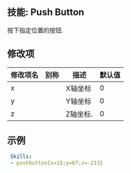 技能: Push Button
--------------------------

按下指定位置的按钮.

修改项
----------

| 修改项名 | 别称    | 描述                                                                                                    | 默认值 |
|-----------|------------|----------------------------------------------------------------------------------------------------------------|---------------|
| x         |  | X轴坐标           | 0             |
| y         |  | Y轴坐标           | 0             |
| z         |  | Z轴坐标.           | 0             |

示例
--------

```yaml
 Skills:
 - pushbutton{x=15;y=67;z=-213}
```